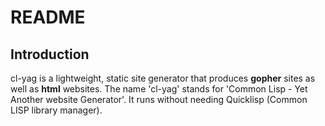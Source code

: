 # README


## Introduction

cl-yag is a lightweight, static site generator that produces
**gopher** sites as well as **html** websites.  The name 'cl-yag'
stands for 'Common Lisp - Yet Another website Generator'.  It runs
without needing Quicklisp (Common LISP library manager).
